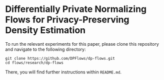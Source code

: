 # Differentially Private Normalizing Flows for Privacy-Preserving Density Estimation

To run the relevant experiments for this paper, please clone this repository and navigate to the following directory:

```
git clone https://github.com/DPFlows/dp-flows.git
cd flows/research/dp-flows
```

There, you will find further instructions within `README.md`.
